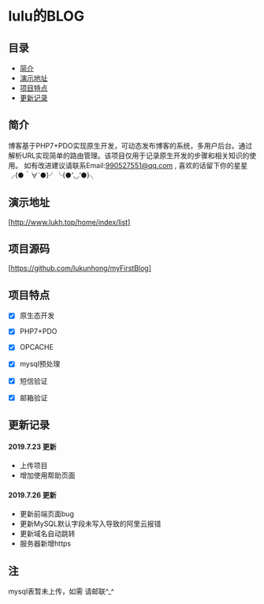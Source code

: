# lulu的BLOG
## 目录
- [简介](#简介)
- [演示地址](#演示地址)
- [项目特点](#项目特点)
- [更新记录](#更新记录)

## 简介

博客基于PHP7+PDO实现原生开发，可动态发布博客的系统，多用户后台。通过解析URL实现简单的路由管理。该项目仅用于记录原生开发的步骤和相关知识的使用。
如有改进建议请联系Email:990527551@qq.com , 喜欢的话留下你的星星╭(●｀∀´●)╯╰(●’◡’●)╮


## 演示地址
[http://www.lukh.top/home/index/list]

## 项目源码
[https://github.com/lukunhong/myFirstBlog]

## 项目特点

- [x] 原生态开发
- [x] PHP7+PDO
- [x] OPCACHE
- [x] mysql预处理
- [x] 短信验证
- [x] 邮箱验证


## 更新记录

#### 2019.7.23 更新
- 上传项目
- 增加使用帮助页面
#### 2019.7.26 更新
- 更新前端页面bug
- 更新MySQL默认字段未写入导致的阿里云报错
- 更新域名自动跳转
- 服务器新增https

## 注
mysql表暂未上传，如需 请邮联^_^
